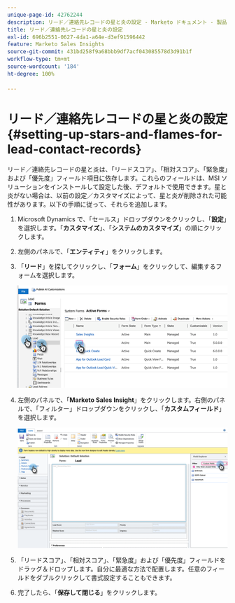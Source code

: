 ```yaml
---
unique-page-id: 42762244
description: リード／連絡先レコードの星と炎の設定 - Marketo ドキュメント - 製品ドキュメント
title: リード／連絡先レコードの星と炎の設定
exl-id: 696b2551-0627-4da1-a64e-d3ef91596442
feature: Marketo Sales Insights
source-git-commit: 431bd258f9a68bbb9df7acf043085578d3d91b1f
workflow-type: tm+mt
source-wordcount: '184'
ht-degree: 100%

---
```


# リード／連絡先レコードの星と炎の設定 {#setting-up-stars-and-flames-for-lead-contact-records}

リード／連絡先レコードの星と炎は、「リードスコア」、「相対スコア」、「緊急度」および「優先度」フィールド項目に依存します。これらのフィールドは、MSI ソリューションをインストールして設定した後、デフォルトで使用できます。星と炎がない場合は、以前の設定／カスタマイズによって、星と炎が削除された可能性があります。以下の手順に従って、それらを追加します。

1. Microsoft Dynamics で、「セールス」ドロップダウンをクリックし、「**設定**」を選択します。「**カスタマイズ**」、「**システムのカスタマイズ**」の順にクリックします。

1. 左側のパネルで、「**エンティティ**」をクリックします。

1. 「**リード**」を探してクリックし、「**フォーム**」をクリックして、編集するフォームを選択します。

   ![](assets/setting-up-stars-and-flames-for-lead-contact-records-1.png)

1. 左側のパネルで、「**Marketo Sales Insight**」をクリックします。右側のパネルで、「フィルター」ドロップダウンをクリックし、「**カスタムフィールド**」を選択します。

   ![](assets/setting-up-stars-and-flames-for-lead-contact-records-2.png)

1. 「リードスコア」、「相対スコア」、「緊急度」および「優先度」フィールドをドラッグ＆ドロップします。自分に最適な方法で配置します。任意のフィールドをダブルクリックして書式設定することもできます。

1. 完了したら、「**保存して閉じる**」をクリックします。
